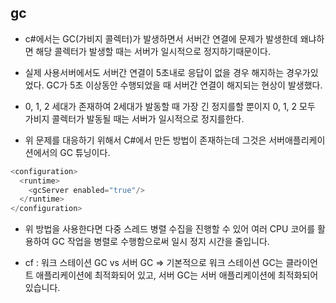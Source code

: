 ## gc

- c#에서는 GC(가비지 콜렉터)가 발생하면서 서버간 연결에 문제가 발생한데 왜냐하면 해당 콜렉터가 발생할 때는 서버가 일시적으로 정지하기때문이다.

- 실제 사용서버에서도 서버간 연결이 5초내로 응답이 없을 경우 해지하는 경우가있었다. GC가 5초 이상동안 수행되었을 때 서버간 연결이 해지되는 현상이 발생했다.

- 0, 1, 2 세대가 존재하여 2세대가 발동할 때 가장 긴 정지를할 뿐이지 0, 1, 2 모두 가비지 콜렉터가 발동될 때는 서버가 일시적으로 정지를한다.

- 위 문제를 대응하기 위해서 C#에서 만든 방법이 존재하는데 그것은 서버애플리케이션에서의 GC 튜닝이다.

````c#
<configuration>
  <runtime>
    <gcServer enabled="true"/>
  </runtime>
</configuration>

````

- 위 방법을 사용한다면 다중 스레드 병렬 수집을 진행할 수 있어 여러 CPU 코어를 활용하여 GC 작업을 병렬로 수행함으로써 일시 정지 시간을 줄입니다.

- cf : 워크 스테이션 GC vs 서버 GC => 기본적으로 워크 스테이션 GC는 클라이언트 애플리케이션에 최적화되어 있고, 서버 GC는 서버 애플리케이션에 최적화되어 있습니다.